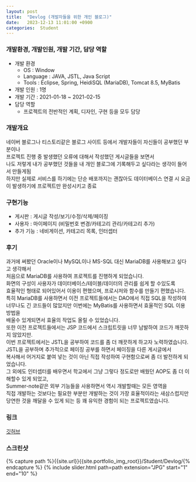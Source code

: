 ```yaml
---
layout: post
title:  "Devlog (개발자들을 위한 개인 블로그)"
date:   2023-12-13 11:01:00 +0900
categories:  Student
---
```


### 개발환경, 개발인원, 개발 기간, 담당 역할

- 개발 환경
    - OS : Window
    - Language : JAVA, JSTL, Java Script
    - Tools : Eclipse, Spring, HeidiSQL (MariaDB), Tomcat 8.5, MyBatis
- 개발 인원 : 1명
- 개발 기간 : 2021-01-18 ~ 2021-02-15
- 담당 역할
    - 프로젝트의 전반적인 계획, 디자인, 구현 등을 모두 담당

### 개발개요

네이버 블로그나 티스토리같은 블로그 사이트 등에서 개발자들이 자신들이 공부했던 부분이나  
프로젝트 진행 중 발생했던 오류에 대해서 작성했던 게시글들을 보면서  
나도 저렇게 내가 공부했던 것들을 내 개인 블로그에 기록해두고 싶다라는 생각이 들어서 만들게됨  
하지만 실제로 서비스를 하기에는 단순 배포까지는 괜찮아도 데이터베이스 연결 시 요금이 발생하기에 프로젝트만 완성시키고 종료

### 구현기능

- 게시판 : 게시글 작성/보기/수정/삭제/페이징
- 사용자 : 마이페이지 (비밀번호 변경/카테고리 관리/카테고리 추가)
- 추가 기능 : 네비게이션, 카테고리 목록, 인터셉터

### 후기

과거에 써봤던 Oracle이나 MySQL이나 MS-SQL 대신 MariaDB를 사용해보고 싶다고 생각해서  
처음으로 MariaDB를 사용하여 프로젝트를 진행하게 되었습니다.  
화면의 구성이 사용자가 데이터베이스/테이블/데이터의 관리를 쉽게 할 수있도록  
효율적인 형태로 되어있어서 이용이 편했으며, 프로시저와 함수를 만들기 편했습니다.  
특히 MariaDB를 사용하면서 이전 프로젝트들에서는 DAO에서 직접 SQL을 작성하여  
너무나도 긴 코드들이 많았지만 이번에는 MyBatis를 사용하면서 효울적인 SQL 이용 방법을  
배울수 있게되면서 효율의 작업도 올릴 수 있었습니다.  
또한 이전 프로젝트들에서는 JSP 코드에서 스크립트릿을 너무 남발하여 코드가 깨끗하지 않았지만.  
이번 프로젝트에서는 JSTL을 공부하여 코드를 좀 더 깨끗하게 하고자 노력하였습니다.  
JSTL을 공부하며 추가적으로 페이징 공부를 하면서 페이징을 다른 게시글에서  
복사해서 어거지로 붙여 넣는 것이 아닌 직접 작성하여 구현함으로써 좀 더 발전하게 되었습니다.  
그 외에도 인터셉터를 배우면서 학교에서 그냥 그렇다 정도로만 배웠던 AOP도 좀 더 이해할수 있게 되었고,  
Summer-note같은 외부 기능들을 사용하면서 역시 개발할때는 모든 영역을  
직접 개발하는 것보다는 필요한 부분만 개발하는 것이 가장 효율적이라는 새삼스럽지만  
당연한 것을 깨달을 수 있게 되는 등 꽤 유익한 경험이 되는 프로젝트였습니다.

### 링크
[깃허브](https://github.com/sangwon0724/Devlog)

### 스크린샷

{% capture path %}{{site.url}}{{site.portfolio_img_root}}/Student/Devlog/{% endcapture %}
{% include slider.html path=path extension="JPG" start="1" end="10" %}